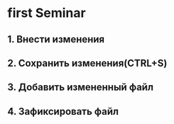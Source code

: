 # first Seminar

## 1. Внести изменения

## 2. Сохранить изменения(CTRL+S)

## 3. Добавить измененный файл

## 4. Зафиксировать файл
